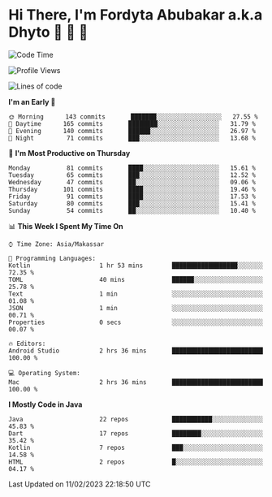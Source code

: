 # Hi There, I'm Fordyta Abubakar a.k.a Dhyto 👋 👋 👋 

<!--
**DhytoDev/dhytodev** is a ✨ _special_ ✨ repository because its `README.md` (this file) appears on your GitHub profile.

Here are some ideas to get you started:

- 🔭 I’m currently working on ...
- 🌱 I’m currently learning ...
- 👯 I’m looking to collaborate on ...
- 🤔 I’m looking for help with ...
- 💬 Ask me about ...
- 📫 How to reach me: ...
- 😄 Pronouns: ...
- ⚡ Fun fact: ...
-->

<!--START_SECTION:waka-->
![Code Time](http://img.shields.io/badge/Code%20Time-1%2C902%20hrs%2032%20mins-blue)

![Profile Views](http://img.shields.io/badge/Profile%20Views-1-blue)

![Lines of code](https://img.shields.io/badge/From%20Hello%20World%20I%27ve%20Written-135%20Thousand%20lines%20of%20code-blue)

**I'm an Early 🐤** 

```text
🌞 Morning      143 commits       ███████░░░░░░░░░░░░░░░░░░   27.55 % 
🌆 Daytime      165 commits       ████████░░░░░░░░░░░░░░░░░   31.79 % 
🌃 Evening      140 commits       ██████░░░░░░░░░░░░░░░░░░░   26.97 % 
🌙 Night         71 commits       ███░░░░░░░░░░░░░░░░░░░░░░   13.68 % 

```
📅 **I'm Most Productive on Thursday** 

```text
Monday          81 commits       ████░░░░░░░░░░░░░░░░░░░░░   15.61 % 
Tuesday         65 commits       ███░░░░░░░░░░░░░░░░░░░░░░   12.52 % 
Wednesday       47 commits       ██░░░░░░░░░░░░░░░░░░░░░░░   09.06 % 
Thursday       101 commits       ████░░░░░░░░░░░░░░░░░░░░░   19.46 % 
Friday          91 commits       ████░░░░░░░░░░░░░░░░░░░░░   17.53 % 
Saturday        80 commits       ███░░░░░░░░░░░░░░░░░░░░░░   15.41 % 
Sunday          54 commits       ██░░░░░░░░░░░░░░░░░░░░░░░   10.40 % 

```


📊 **This Week I Spent My Time On** 

```text
⌚︎ Time Zone: Asia/Makassar

💬 Programming Languages: 
Kotlin                   1 hr 53 mins        ██████████████████░░░░░░░   72.35 % 
TOML                     40 mins             ██████░░░░░░░░░░░░░░░░░░░   25.78 % 
Text                     1 min               ░░░░░░░░░░░░░░░░░░░░░░░░░   01.08 % 
JSON                     1 min               ░░░░░░░░░░░░░░░░░░░░░░░░░   00.71 % 
Properties               0 secs              ░░░░░░░░░░░░░░░░░░░░░░░░░   00.07 % 

🔥 Editors: 
Android Studio           2 hrs 36 mins       █████████████████████████   100.00 % 

💻 Operating System: 
Mac                      2 hrs 36 mins       █████████████████████████   100.00 % 

```

**I Mostly Code in Java** 

```text
Java                     22 repos            ███████████░░░░░░░░░░░░░░   45.83 % 
Dart                     17 repos            ████████░░░░░░░░░░░░░░░░░   35.42 % 
Kotlin                   7 repos             ███░░░░░░░░░░░░░░░░░░░░░░   14.58 % 
HTML                     2 repos             █░░░░░░░░░░░░░░░░░░░░░░░░   04.17 % 

```



 Last Updated on 11/02/2023 22:18:50 UTC
<!--END_SECTION:waka-->
